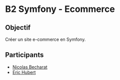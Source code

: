 # B2 Symfony - Ecommerce

## Objectif

Créer un site e-commerce en Symfony.


## Participants

- [Nicolas Becharat](https://github.com/miicolas)
- [Eric Hubert](https://github.com/imLyenx)
